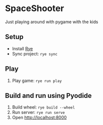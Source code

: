# SpaceShooter

Just playing around with pygame with the kids

## Setup

- Install [Rye](https://rye-up.com/)
- Sync project: `rye sync`

## Play

1. Play game: `rye run play`

## Build and run using Pyodide

1. Build wheel: `rye build --wheel`
2. Run server: `rye run serve`
3. Open [http://localhost:8000](http://localhost:8000)
